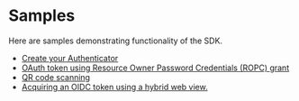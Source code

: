 # Samples

Here are samples demonstrating functionality of the SDK.

- [Create your Authenticator](AuthenticatorDemo) 
- [OAuth token using Resource Owner Password Credentials (ROPC) grant](OAuth)
- [QR code scanning](QRCodeScan)
- [Acquiring an OIDC token using a hybrid web view.](OIDC)
